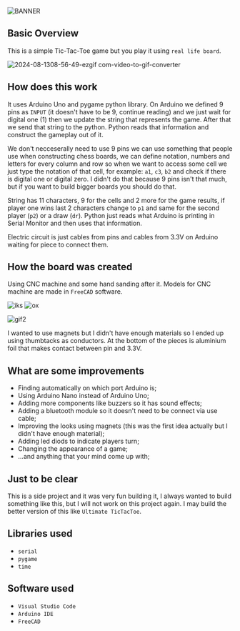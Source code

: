 ![BANNER](https://github.com/user-attachments/assets/24ccb4bc-caf8-4947-9904-99a626b1ae88)

## Basic Overview

This is a simple Tic-Tac-Toe game but you play it using `real life board`.

![2024-08-1308-56-49-ezgif com-video-to-gif-converter](https://github.com/user-attachments/assets/c27ffa58-82df-4ae6-a1a1-ee57fab270ce)

## How does this work 
It uses Arduino Uno and pygame python library. On Arduino we defined 9 pins as `INPUT` (it doesn't have to be 9, continue reading) and we just wait for digital one (1) then we update the string that represents the game. After that we send that string to the python. Python reads that information and construct the gameplay out of it.

We don't necceserally need to use 9 pins we can use something that people use when constructing chess boards, we can define notation, numbers and letters for every column and row so when we want to access some cell we just type the notation of that cell, for example: `a1`, `c3`, `b2` and check if there is digital one or digital zero. I didn't do that because 9 pins isn't that much, but if you want to build bigger boards you should do that.

String has 11 characters, 9 for the cells and 2 more for the game results, if player one wins last 2 characters change to `p1` and same for the second player (`p2`) or a draw (`dr`).
Python just reads what Arduino is printing in Serial Monitor and then uses that information.

Electric circuit is just cables from pins and cables from 3.3V on Arduino waiting for piece to connect them.

## How the board was created
Using CNC machine and some hand sanding after it. Models for CNC machine are made in `FreeCAD` software.

![iks](https://github.com/user-attachments/assets/05bae522-f92d-4b0a-8104-e5acb1dc0b8c)
![ox](https://github.com/user-attachments/assets/98a9fe30-0820-48b8-9e02-c5b603530af4)

![gif2](https://github.com/user-attachments/assets/2e34fcd0-2c6a-4ad5-ae22-f526b73a7e59)

I wanted to use magnets but I didn't have enough materials so I ended up using thumbtacks as conductors. At the bottom of the pieces is aluminium foil that 
makes contact between pin and 3.3V.

## What are some improvements
 - Finding automatically on which port Arduino is;
 - Using Arduino Nano instead of Arduino Uno;
 - Adding more components like buzzers so it has sound effects;
 - Adding a bluetooth module so it doesn't need to be connect via use cable;
 - Improving the looks using magnets (this was the first idea actually but I didn't have enough material);
 - Adding led diods to indicate players turn;
 - Changing the appearance of a game;
 - ...and anything that your mind come up with;

## Just to be clear
  This is a side project and it was very fun building it, I always wanted to build something like this, but I will not work
  on this project again. I may build the better version of this like `Ultimate TicTacToe`.


## Libraries used
- `serial`
- `pygame`
- `time`
## Software used
- `Visual Studio Code`
- `Arduino IDE`
- `FreeCAD`
